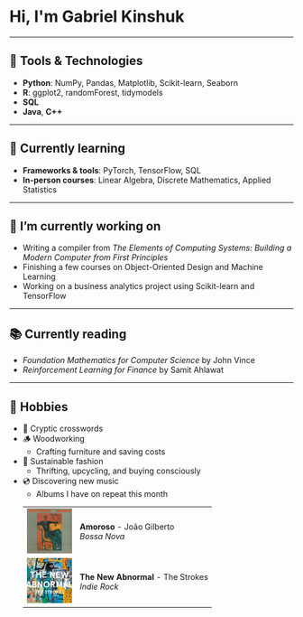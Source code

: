 # Hi, I'm Gabriel Kinshuk
___
## 🔧 Tools & Technologies
- **Python**: NumPy, Pandas, Matplotlib, Scikit-learn, Seaborn
- **R**: ggplot2, randomForest, tidymodels
- **SQL**
- **Java**, **C++**
___
## 🧠 Currently learning
* **Frameworks & tools**: PyTorch, TensorFlow, SQL  
* **In-person courses**: Linear Algebra, Discrete Mathematics, Applied Statistics

___
## 🚧 I’m currently working on  
* Writing a compiler from *The Elements of Computing Systems: Building a Modern Computer from First Principles*
* Finishing a few courses on Object-Oriented Design and Machine Learning
* Working on a business analytics project using Scikit-learn and TensorFlow
___
## 📚 Currently reading
* *Foundation Mathematics for Computer Science* by John Vince  
* *Reinforcement Learning for Finance* by Samit Ahlawat
___
## 🌱 Hobbies
* 🧩 Cryptic crosswords  
* 🪵 Woodworking
  * Crafting furniture and saving costs
* 🧵 Sustainable fashion
  * Thrifting, upcycling, and buying consciously
* 💿 Discovering new music
  * Albums I have on repeat this month  
  <table>
  <tr>
    <td><img src="assets/João_Gilberto_–_Amoroso.png" alt="Amoroso" width="80" height="80"></td>
    <td>
      <b>Amoroso</b> - João Gilberto<br>
      <i>Bossa Nova</i>
    </td>
  </tr>
  <tr>
    <td><img src="assets/TheNewAbnormal_TheStrokes.jpg" alt="The New Abnormal" width="80" height="80"></td>
    <td>
      <b>The New Abnormal</b> - The Strokes<br>
      <i>Indie Rock</i>
    </td>
  </tr>
</table>

<!-- ## 📜 Check out my recent thoughts:
* [Blog post 1](#)
* [Blog post 2](#)

___ -->
